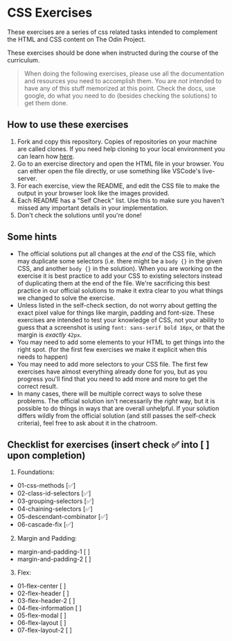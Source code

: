 # CSS Exercises

These exercises are a series of css related tasks intended to complement the HTML and CSS content on The Odin Project.

These exercises should be done when instructed during the course of the curriculum.

> When doing the following exercises, please use all the documentation and resources you need to accomplish them. You are _not_ intended to have any of this stuff memorized at this point. Check the docs, use google, do what you need to do (besides checking the solutions) to get them done.

## How to use these exercises

1. Fork and copy this repository. Copies of repositories on your machine are called clones. If you need help cloning to your local environment you can learn how [here](https://docs.github.com/en/github/creating-cloning-and-archiving-repositories/cloning-a-repository-from-github/cloning-a-repository).
2. Go to an exercise directory and open the HTML file in your browser. You can either open the file directly, or use something like VSCode's live-server.
3. For each exercise, view the README, and edit the CSS file to make the output in your browser look like the images provided.
4. Each README has a "Self Check" list. Use this to make sure you haven't missed any important details in your implementation.
5. Don't check the solutions until you're done!

## Some hints
- The official solutions put all changes at the _end_ of the CSS file, which may duplicate some selectors (i.e. there might be a `body {}` in the given CSS, and another `body {}` in the solution). When you are working on the exercise it is best practice to add your CSS to existing selectors instead of duplicating them at the end of the file. We're sacrificing this best practice in our official solutions to make it extra clear to you what things we changed to solve the exercise.
- Unless listed in the self-check section, do not worry about getting the exact pixel value for things like margin, padding and font-size. These exercises are intended to test your knowledge of CSS, not your ability to guess that a screenshot is using `font: sans-serif bold 16px`, or that the margin is _exactly_ `42px`.
- You may need to add some elements to your HTML to get things into the right spot. (for the first few exercises we make it explicit when this needs to happen)
- You may need to add more selectors to your CSS file. The first few exercises have almost everything already done for you, but as you progress you'll find that you need to add more and more to get the correct result.
- In many cases, there will be multiple correct ways to solve these problems. The official solution isn't necessarily the _right_ way, but it is possible to do things in ways that are overall unhelpful. If your solution differs wildly from the official solution (and still passes the self-check criteria), feel free to ask about it in the chatroom.

## Checklist for exercises (insert check ✅ into [ ] upon completion)

1. Foundations:
  - 01-css-methods [✅]
  - 02-class-id-selectors [✅]
  - 03-grouping-selectors [✅]
  - 04-chaining-selectors [✅]
  - 05-descendant-combinator [✅]
  - 06-cascade-fix [✅]

2. Margin and Padding:
  - margin-and-padding-1 [ ]
  - margin-and-padding-2 [ ]
 
3. Flex:
  - 01-flex-center [ ]
  - 02-flex-header [ ]
  - 03-flex-header-2 [ ]
  - 04-flex-information [ ]
  - 05-flex-modal [ ]
  - 06-flex-layout [ ]
  - 07-flex-layout-2 [ ]

